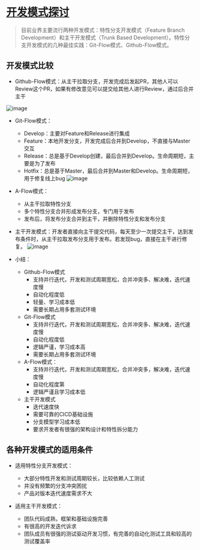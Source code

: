 # [开发模式探讨](https://github.com/EasonAssassin/blog_with_issues/issues/5)

> 目前业界主要流行两种开发模式：特性分支开发模式（Feature Branch Development）和主干开发模式（Trunk Based Development）。特性分支开发模式的几种最佳实践：Git-Flow模式、Github-Flow模式。

## 开发模式比较

- Github-Flow模式：从主干拉取分支，开发完成后发起PR，其他人可以Review这个PR，如果有修改意见可以提交给其他人进行Review，通过后合并主干

![image](https://user-images.githubusercontent.com/26082007/222652503-7dbfa306-69fb-4845-bd5e-6e2e349d7f9a.png)

- Git-Flow模式：
   - Develop：主要对Feature和Release进行集成
   - Feature：本地开发分支，开发完成后合并到Develop，不直接与Master交互
   - Release：总是基于Develop创建，最后合并到Develop。生命周期短，主要是为了发布
   - Hotfix：总是基于Master，最后合并到Master和Develop。生命周期短，用于修复线上bug
![image](https://user-images.githubusercontent.com/26082007/222653219-805db133-40cf-4b16-b734-19b15f2da3ca.png)

- A-Flow模式：
   - 从主干拉取特性分支
   - 多个特性分支合并形成发布分支，专门用于发布
   - 发布后，将发布分支合并到主干，并删除特性分支和发布分支



- 主干开发模式：开发者直接向主干提交代码，每天至少一次提交主干，达到发布条件时，从主干拉取发布分支用于发布。若发现bug，直接在主干进行修复。
![image](https://user-images.githubusercontent.com/26082007/222653508-72bce83a-1934-4554-b0dd-58df646a6b18.png)

- 小结：
  - Github-Flow模式 
    - 支持并行迭代，开发和测试周期宽松，合并冲突多、解决难，迭代速度慢
    - 自动化程度低
    - 轻量、学习成本低
    - 需要长期占用多套测试环境  
  - Git-Flow模式
    - 支持并行迭代，开发和测试周期宽松，合并冲突多、解决难，迭代速度慢
    - 自动化程度低
    - 逻辑严谨，学习成本高
    - 需要长期占用多套测试环境 
  - A-Flow模式：
    - 支持并行迭代，开发和测试周期宽松，合并冲突多，解决难，迭代速度慢
    - 自动化程度第
    - 逻辑严谨且学习成本低
  - 主干开发模式
    - 迭代速度快
    - 需要可靠的CICD基础设施
    - 分支模型学习成本低
    - 要求开发者有很强的架构设计和特性拆分能力    

## 各种开发模式的适用条件

- 适用特性分支开发模式：
  - 大部分特性开发和测试周期较长，比较依赖人工测试
  - 并没有频繁的分支冲突困扰
  - 产品对版本迭代速度需求不大

- 适用主干开发模式：
  - 团队代码成熟，框架和基础设施完善
  - 有很高的开发迭代诉求
  - 团队成员有很强的测试驱动开发习惯，有完善的自动化测试工具和较高的测试覆盖率

